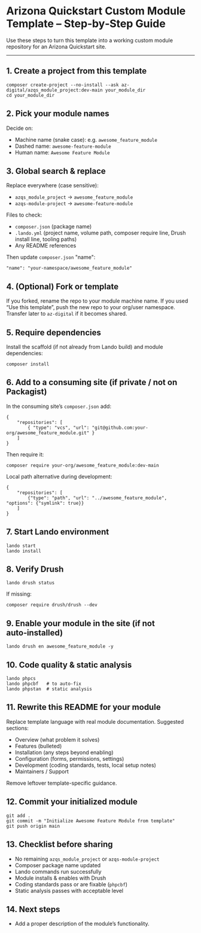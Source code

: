 # Arizona Quickstart Custom Module Template – Step‑by‑Step Guide

Use these steps to turn this template into a working custom module repository for an Arizona Quickstart site.

---
## 1. Create a project from this template
```
composer create-project --no-install --ask az-digital/azqs_module_project:dev-main your_module_dir
cd your_module_dir
```

## 2. Pick your module names
Decide on:
- Machine name (snake case): e.g. `awesome_feature_module`
- Dashed name: `awesome-feature-module`
- Human name: `Awesome Feature Module`

## 3. Global search & replace
Replace everywhere (case sensitive):
- `azqs_module_project` → `awesome_feature_module`
- `azqs-module-project` → `awesome-feature-module`

Files to check:
- `composer.json` (package name)
- `.lando.yml` (project name, volume path, composer require line, Drush install line, tooling paths)
- Any README references

Then update `composer.json` "name":
```
"name": "your-namespace/awesome_feature_module"
```

## 4. (Optional) Fork or template
If you forked, rename the repo to your module machine name. If you used “Use this template”, push the new repo to your org/user namespace. Transfer later to `az-digital` if it becomes shared.

## 5. Require dependencies
Install the scaffold (if not already from Lando build) and module dependencies:
```
composer install
```

## 6. Add to a consuming site (if private / not on Packagist)
In the consuming site’s `composer.json` add:
```jsonc
{
	"repositories": [
		{ "type": "vcs", "url": "git@github.com:your-org/awesome_feature_module.git" }
	]
}
```
Then require it:
```
composer require your-org/awesome_feature_module:dev-main
```
Local path alternative during development:
```jsonc
{
	"repositories": [
		{"type": "path", "url": "../awesome_feature_module", "options": {"symlink": true}}
	]
}
```

## 7. Start Lando environment
```
lando start
lando install
```

## 8. Verify Drush
```
lando drush status
```
If missing:
```
composer require drush/drush --dev
```

## 9. Enable your module in the site (if not auto‑installed)
```
lando drush en awesome_feature_module -y
```

## 10. Code quality & static analysis
```
lando phpcs
lando phpcbf   # to auto-fix
lando phpstan  # static analysis
```

## 11. Rewrite this README for your module
Replace template language with real module documentation. Suggested sections:
- Overview (what problem it solves)
- Features (bulleted)
- Installation (any steps beyond enabling)
- Configuration (forms, permissions, settings)
- Development (coding standards, tests, local setup notes)
- Maintainers / Support

Remove leftover template-specific guidance.

## 12. Commit your initialized module
```
git add .
git commit -m "Initialize Awesome Feature Module from template"
git push origin main
```

## 13. Checklist before sharing
- No remaining `azqs_module_project` or `azqs-module-project`
- Composer package name updated
- Lando commands run successfully
- Module installs & enables with Drush
- Coding standards pass or are fixable (`phpcbf`)
- Static analysis passes with acceptable level

## 14. Next steps
- Add a proper description of the module’s functionality.

